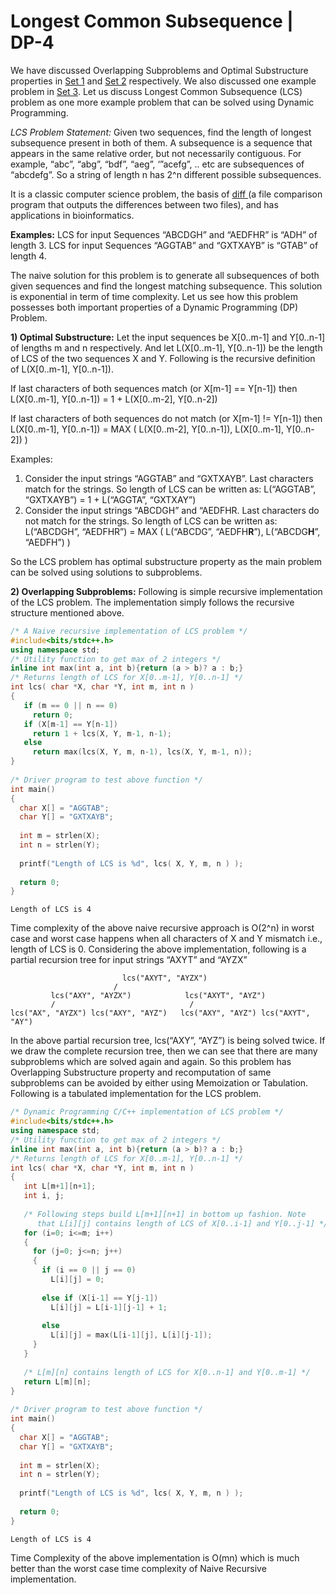 # Longest Common Subsequence | DP-4

We have discussed Overlapping Subproblems and Optimal Substructure properties in [Set 1](https://www.geeksforgeeks.org/dynamic-programming-set-1/) and [Set 2](https://www.geeksforgeeks.org/dynamic-programming-set-2-optimal-substructure-property/) respectively. We also discussed one example problem in [Set 3](https://www.geeksforgeeks.org/longest-increasing-subsequence/). Let us discuss Longest Common Subsequence (LCS) problem as one more example problem that can be solved using Dynamic Programming.

*LCS Problem Statement:* Given two sequences, find the length of longest subsequence present in both of them. A subsequence is a sequence that appears in the same relative order, but not necessarily contiguous. For example, “abc”, “abg”, “bdf”, “aeg”, ‘”acefg”, .. etc are subsequences of “abcdefg”. So a string of length n has 2^n different possible subsequences.

It is a classic computer science problem, the basis of [diff ](http://en.wikipedia.org/wiki/Diff)(a file comparison program that outputs the differences between two files), and has applications in bioinformatics.

**Examples:**
LCS for input Sequences “ABCDGH” and “AEDFHR” is “ADH” of length 3.
LCS for input Sequences “AGGTAB” and “GXTXAYB” is “GTAB” of length 4.

The naive solution for this problem is to generate all subsequences of both given sequences and find the longest matching subsequence. This solution is exponential in term of time complexity. Let us see how this problem possesses both important properties of a Dynamic Programming (DP) Problem.

**1) Optimal Substructure:** 
Let the input sequences be X[0..m-1] and Y[0..n-1] of lengths m and n respectively. And let L(X[0..m-1], Y[0..n-1]) be the length of LCS of the two sequences X and Y. Following is the recursive definition of L(X[0..m-1], Y[0..n-1]).

If last characters of both sequences match (or X[m-1] == Y[n-1]) then
L(X[0..m-1], Y[0..n-1]) = 1 + L(X[0..m-2], Y[0..n-2])

If last characters of both sequences do not match (or X[m-1] != Y[n-1]) then
L(X[0..m-1], Y[0..n-1]) = MAX ( L(X[0..m-2], Y[0..n-1]), L(X[0..m-1], Y[0..n-2]) )

Examples:
1) Consider the input strings “AGGTAB” and “GXTXAYB”. Last characters match for the strings. So length of LCS can be written as:
L(“AGGTAB”, “GXTXAYB”) = 1 + L(“AGGTA”, “GXTXAY”)
2) Consider the input strings “ABCDGH” and “AEDFHR. Last characters do not match for the strings. So length of LCS can be written as:
L(“ABCDGH”, “AEDFHR”) = MAX ( L(“ABCDG”, “AEDFH**R**”), L(“ABCDG**H**”, “AEDFH”) )

So the LCS problem has optimal substructure property as the main problem can be solved using solutions to subproblems.

**2) Overlapping Subproblems:**
Following is simple recursive implementation of the LCS problem. The implementation simply follows the recursive structure mentioned above.

```c++
/* A Naive recursive implementation of LCS problem */
#include<bits/stdc++.h>
using namespace std;
/* Utility function to get max of 2 integers */
inline int max(int a, int b){return (a > b)? a : b;}
/* Returns length of LCS for X[0..m-1], Y[0..n-1] */
int lcs( char *X, char *Y, int m, int n )
{
   if (m == 0 || n == 0)
     return 0;
   if (X[m-1] == Y[n-1])
     return 1 + lcs(X, Y, m-1, n-1);
   else
     return max(lcs(X, Y, m, n-1), lcs(X, Y, m-1, n));
}
 
/* Driver program to test above function */
int main()
{
  char X[] = "AGGTAB";
  char Y[] = "GXTXAYB";
 
  int m = strlen(X);
  int n = strlen(Y);
 
  printf("Length of LCS is %d", lcs( X, Y, m, n ) );
 
  return 0;
}
```

 

```
Length of LCS is 4
```

Time complexity of the above naive recursive approach is O(2^n) in worst case and worst case happens when all characters of X and Y mismatch i.e., length of LCS is 0.
Considering the above implementation, following is a partial recursion tree for input strings “AXYT” and “AYZX”

```
                         lcs("AXYT", "AYZX")
                       /                 
         lcs("AXY", "AYZX")            lcs("AXYT", "AYZ")
         /                              /               
lcs("AX", "AYZX") lcs("AXY", "AYZ")   lcs("AXY", "AYZ") lcs("AXYT", "AY")
```

In the above partial recursion tree, lcs(“AXY”, “AYZ”) is being solved twice. If we draw the complete recursion tree, then we can see that there are many subproblems which are solved again and again. So this problem has Overlapping Substructure property and recomputation of same subproblems can be avoided by either using Memoization or Tabulation. Following is a tabulated implementation for the LCS problem.

```c++
/* Dynamic Programming C/C++ implementation of LCS problem */
#include<bits/stdc++.h>
using namespace std;
/* Utility function to get max of 2 integers */
inline int max(int a, int b){return (a > b)? a : b;}
/* Returns length of LCS for X[0..m-1], Y[0..n-1] */
int lcs( char *X, char *Y, int m, int n )
{
   int L[m+1][n+1];
   int i, j;
  
   /* Following steps build L[m+1][n+1] in bottom up fashion. Note 
      that L[i][j] contains length of LCS of X[0..i-1] and Y[0..j-1] */
   for (i=0; i<=m; i++)
   {
     for (j=0; j<=n; j++)
     {
       if (i == 0 || j == 0)
         L[i][j] = 0;
  
       else if (X[i-1] == Y[j-1])
         L[i][j] = L[i-1][j-1] + 1;
  
       else
         L[i][j] = max(L[i-1][j], L[i][j-1]);
     }
   }
    
   /* L[m][n] contains length of LCS for X[0..n-1] and Y[0..m-1] */
   return L[m][n];
}
  
/* Driver program to test above function */
int main()
{
  char X[] = "AGGTAB";
  char Y[] = "GXTXAYB";
  
  int m = strlen(X);
  int n = strlen(Y);
  
  printf("Length of LCS is %d", lcs( X, Y, m, n ) );
 
  return 0;
}
```



```
Length of LCS is 4
```

Time Complexity of the above implementation is O(mn) which is much better than the worst case time complexity of Naive Recursive implementation.

